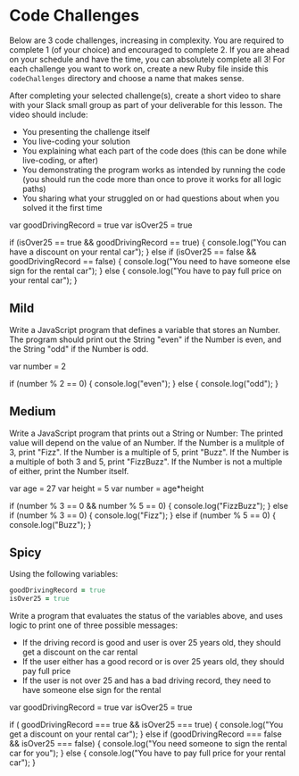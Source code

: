 # Code Challenges

Below are 3 code challenges, increasing in complexity. You are required to complete 1 (of your choice) and encouraged to complete 2. If you are ahead on your schedule and have the time, you can absolutely complete all 3! For each challenge you want to work on, create a new Ruby file inside this `codeChallenges` directory and choose a name that makes sense.

After completing your selected challenge(s), create a short video to share with your Slack small group as part of your deliverable for this lesson. The video should include:
- You presenting the challenge itself
- You live-coding your solution
- You explaining what each part of the code does (this can be done while live-coding, or after)
- You demonstrating the program works as intended by running the code (you should run the code more than once to prove it works for all logic paths)
- You sharing what your struggled on or had questions about when you solved it the first time

var goodDrivingRecord = true
var isOver25 = true

if (isOver25 == true && goodDrivingRecord == true) {
  console.log("You can have a discount on your rental car");
} else if (isOver25 == false && goodDrivingRecord == false) {
  console.log("You need to have someone else sign for the rental car");
}  else {
  console.log("You have to pay full price on your rental car");
}









## Mild

Write a JavaScript program that defines a variable that stores an Number. The program should print out the String "even" if the Number is even, and the String "odd" if the Number is odd.

var number = 2

if (number % 2 == 0) {
  console.log("even");
} else {
  console.log("odd");
}

## Medium

Write a JavaScript program that prints out a String or Number: The printed value will depend on the value of an Number. If the Number is a mulitple of 3, print "Fizz". If the Number is a multiple of 5, print "Buzz". If the Number is a multiple of both 3 and 5, print "FizzBuzz". If the Number is not a multiple of either, print the Number itself.

var age = 27
var height = 5
var number = age*height

if (number % 3 == 0 && number % 5 == 0) {
  console.log("FizzBuzz");
} else if (number % 3 == 0) {
  console.log("Fizz");
} else if (number % 5 == 0) {
  console.log("Buzz");
}

## Spicy

Using the following variables:

```ruby
goodDrivingRecord = true
isOver25 = true
```

Write a program that evaluates the status of the variables above, and uses logic to print one of three possible messages:
- If the driving record is good and user is over 25 years old, they should get a discount on the car rental
- If the user either has a good record or is over 25 years old, they should pay full price
- If the user is not over 25 and has a bad driving record, they need to have someone else sign for the rental

var goodDrivingRecord = true
var isOver25 = true

if ( goodDrivingRecord === true && isOver25 === true) {
  console.log("You get a discount on your rental car");
} else if (goodDrivingRecord === false && isOver25 === false) {
  console.log("You need someone to sign the rental car for you");
} else {
  console.log("You have to pay full price for your rental car");
}
